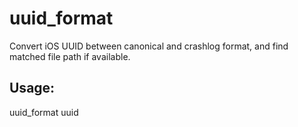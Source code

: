 # uuid_format
Convert iOS UUID between canonical and crashlog format, and find matched file path if available.

## Usage:

uuid_format uuid
